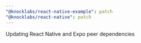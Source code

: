 ```yaml
---
"@knocklabs/react-native-example": patch
"@knocklabs/react-native": patch
---
```


Updating React Native and Expo peer dependencies
